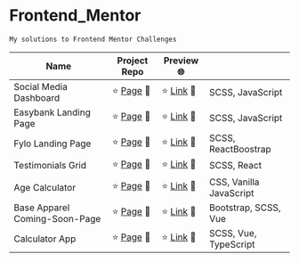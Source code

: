 # Frontend_Mentor

<code>My solutions to Frontend Mentor Challenges </code>


|Name|Project Repo|Preview 🌐|  |
|-----------|-----------|-----------|-----------|
|Social Media Dashboard|:star: [Page](https://github.com/peiyi-c/Frontend_Mentor/tree/main/20230705_socialMedia_Dashboard) 🌟 |:star: [Link](https://grandiose-hearing.surge.sh/) 🌟 | SCSS, JavaScript|
|Easybank Landing Page|:star: [Page](https://github.com/peiyi-c/Frontend_Mentor/tree/main/20230717_easybank_LandingPage/) 🌟| :star: [Link](https://peiyi-c.github.io/Frontend_Mentor/20230717_easybank_LandingPage/) :star2:| SCSS, JavaScript |
|Fylo Landing Page|:star: [Page](https://github.com/peiyi-c/Frontend_Mentor/tree/main/20230821_fylo_LandingPage) 🌟| :star: [Link](https://extra-large-cakes.surge.sh/) :star2:| SCSS, ReactBoostrap |
|Testimonials Grid|:star: [Page](https://github.com/peiyi-c/Frontend_Mentor/tree/main/20230904_Testimonials_Grid) 🌟| :star: [Link](http://witty-balance.surge.sh/) :star2:| SCSS, React |
|Age Calculator|:star: [Page](https://github.com/peiyi-c/Frontend_Mentor/tree/main/20230911_age-calculator) 🌟| :star: [Link](https://peiyi-c.github.io/Frontend_Mentor/20230911_age-calculator/) :star2:| CSS, Vanilla JavaScript |
|Base Apparel Coming-Soon-Page|:star: [Page](https://github.com/peiyi-c/Frontend_Mentor/tree/main/20230919_base_apparel_coming_soon_page) 🌟| :star: [Link](https://shaggy-toe.surge.sh/) :star2:| Bootstrap, SCSS, Vue |
|Calculator App|:star: [Page](https://github.com/peiyi-c/Frontend_Mentor/tree/main/20231013_calculator-app) 🌟| :star: [Link](https://talented-memory.surge.sh/) :star2:| SCSS, Vue, TypeScript |






